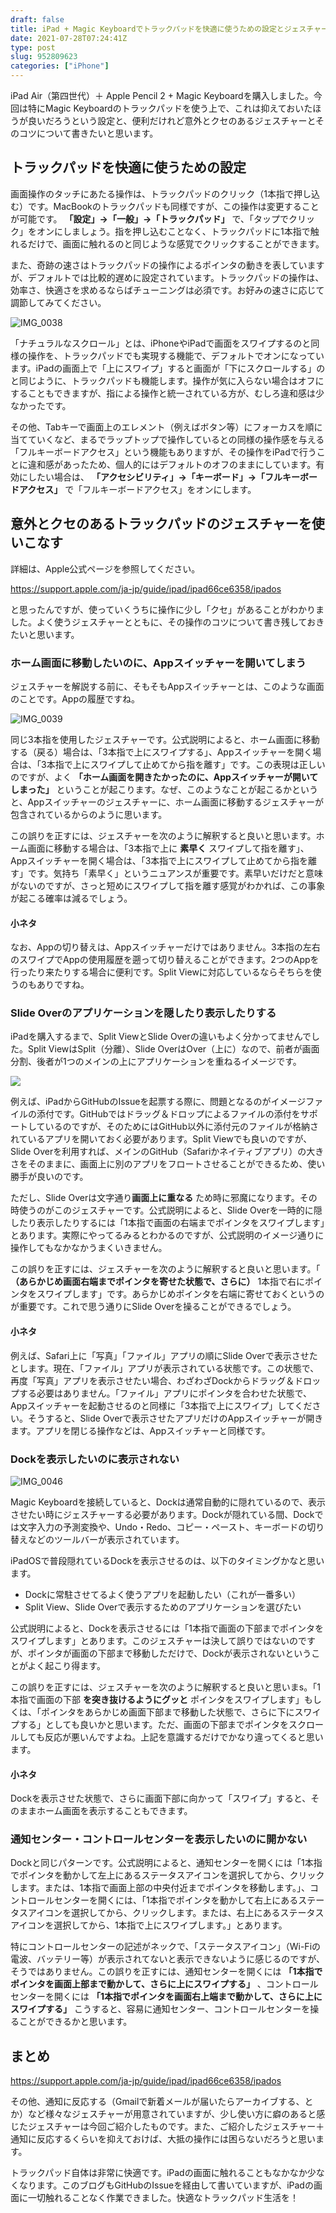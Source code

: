 ```yaml
---
draft: false
title: iPad + Magic Keyboardでトラックパッドを快適に使うための設定とジェスチャーのコツ
date: 2021-07-28T07:24:41Z   
type: post
slug: 952809623
categories: ["iPhone"]
---
```

iPad Air（第四世代）＋ Apple Pencil 2 + Magic Keyboardを購入しました。今回は特にMagic Keyboardのトラックパッドを使う上で、これは抑えておいたほうが良いだろうという設定と、便利だけれど意外とクセのあるジェスチャーとそのコツについて書きたいと思います。

## トラックパッドを快適に使うための設定

画面操作のタッチにあたる操作は、トラックパッドのクリック（1本指で押し込む）です。MacBookのトラックパッドも同様ですが、この操作は変更することが可能です。 **「設定」→「一般」→「トラックパッド」** で、「タップでクリック」をオンにしましょう。指を押し込むことなく、トラックパッドに1本指で触れるだけで、画面に触れるのと同じような感覚でクリックすることができます。

また、奇跡の速さはトラックパッドの操作によるポインタの動きを表していますが、デフォルトでは比較的遅めに設定されています。トラックパッドの操作は、効率さ、快適さを求めるならばチューニングは必須です。お好みの速さに応じて調節してみてください。

![IMG_0038](/uploads/2021/07/127280930-1e86bd3d-0afc-4461-af3a-6633199c669d.jpeg)

「ナチュラルなスクロール」とは、iPhoneやiPadで画面をスワイプするのと同様の操作を、トラックパッドでも実現する機能で、デフォルトでオンになっています。iPadの画面上で「上にスワイプ」すると画面が「下にスクロールする」のと同じように、トラックパッドも機能します。操作が気に入らない場合はオフにすることもできますが、指による操作と統一されている方が、むしろ違和感は少なかったです。

その他、Tabキーで画面上のエレメント（例えばボタン等）にフォーカスを順に当てていくなど、まるでラップトップで操作しているとの同様の操作感を与える「フルキーボードアクセス」という機能もありますが、その操作をiPadで行うことに違和感があったため、個人的にはデフォルトのオフのままにしています。有効にしたい場合は、 **「アクセシビリティ」→「キーボード」→「フルキーボードアクセス」** で「フルキーボードアクセス」をオンにします。

## 意外とクセのあるトラックパッドのジェスチャーを使いこなす

詳細は、Apple公式ページを参照してください。

<https://support.apple.com/ja-jp/guide/ipad/ipad66ce6358/ipados>

と思ったんですが、使っていくうちに操作に少し「クセ」があることがわかりました。よく使うジェスチャーとともに、その操作のコツについて書き残しておきたいと思います。

### ホーム画面に移動したいのに、Appスイッチャーを開いてしまう

ジェスチャーを解説する前に、そもそもAppスイッチャーとは、このような画面のことです。Appの履歴ですね。

![IMG_0039](/uploads/2021/07/127146456-1e1dd693-ca20-400e-a916-b69297d74df0.png)

同じ3本指を使用したジェスチャーです。公式説明によると、ホーム画面に移動する（戻る）場合は、「3本指で上にスワイプする」、Appスイッチャーを開く場合は、「3本指で上にスワイプして止めてから指を離す」です。この表現は正しいのですが、よく **「ホーム画面を開きたかったのに、Appスイッチャーが開いてしまった」** ということが起こります。なぜ、このようなことが起こるかというと、Appスイッチャーのジェスチャーに、ホーム画面に移動するジェスチャーが包含されているからのように思います。

この誤りを正すには、ジェスチャーを次のように解釈すると良いと思います。ホーム画面に移動する場合は、「3本指で上に **素早く** スワイプして指を離す」、Appスイッチャーを開く場合は、「3本指で上にスワイプして止めてから指を離す」です。気持ち「素早く」というニュアンスが重要です。素早いだけだと意味がないのですが、さっと短めにスワイプして指を離す感覚がわかれば、この事象が起こる確率は減るでしょう。

#### 小ネタ

なお、Appの切り替えは、Appスイッチャーだけではありません。3本指の左右のスワイプでAppの使用履歴を遡って切り替えることができます。2つのAppを行ったり来たりする場合に便利です。Split Viewに対応しているならそちらを使うのもありですね。

### Slide Overのアプリケーションを隠したり表示したりする

iPadを購入するまで、Split ViewとSlide Overの違いもよく分かってませんでした。Split ViewはSplit（分離）、Slide OverはOver（上に）なので、前者が画面分割、後者が1つのメインの上にアプリケーションを重ねるイメージです。

![](/uploads/2021/07/127169163-af3c4483-d9a8-4f94-b61f-94bce2af59c5.jpeg)

例えば、iPadからGitHubのIssueを起票する際に、問題となるのがイメージファイルの添付です。GitHubではドラッグ＆ドロップによるファイルの添付をサポートしているのですが、そのためにはGitHub以外に添付元のファイルが格納されているアプリを開いておく必要があります。Split Viewでも良いのですが、Slide Overを利用すれば、メインのGitHub（Safariかネイティブアプリ）の大きさをそのままに、画面上に別のアプリをフロートさせることができるため、使い勝手が良いのです。

ただし、Slide Overは文字通り**画面上に重なる** ため時に邪魔になります。その時使うのがこのジェスチャーです。公式説明によると、Slide Overを一時的に隠したり表示したりするには「1本指で画面の右端までポインタをスワイプします」とあります。実際にやってるみるとわかるのですが、公式説明のイメージ通りに操作してもなかなかうまくいきません。

この誤りを正すには、ジェスチャーを次のように解釈すると良いと思います。「 **（あらかじめ画面右端までポインタを寄せた状態で、さらに）** 1本指で右にポインタをスワイプします」です。あらかじめポインタを右端に寄せておくというのが重要です。これで思う通りにSlide Overを操ることができるでしょう。

#### 小ネタ

例えば、Safari上に「写真」「ファイル」アプリの順にSlide Overで表示させたとします。現在、「ファイル」アプリが表示されている状態です。この状態で、再度「写真」アプリを表示させたい場合、わざわざDockからドラッグ＆ドロップする必要はありません。「ファイル」アプリにポインタを合わせた状態で、Appスイッチャーを起動させるのと同様に「3本指で上にスワイプ」してください。そうすると、Slide Overで表示させたアプリだけのAppスイッチャーが開きます。アプリを閉じる操作などは、Appスイッチャーと同様です。

### Dockを表示したいのに表示されない

![IMG_0046](/uploads/2021/07/127259062-06908866-1562-4851-8e3b-4260834921af.jpeg)

Magic Keyboardを接続していると、Dockは通常自動的に隠れているので、表示させたい時にジェスチャーする必要があります。Dockが隠れている間、Dockでは文字入力の予測変換や、Undo・Redo、コピー・ペースト、キーボードの切り替えなどのツールバーが表示されています。

iPadOSで普段隠れているDockを表示させるのは、以下のタイミングかなと思います。

* Dockに常駐させてるよく使うアプリを起動したい（これが一番多い）
* Split View、Slide Overで表示するためのアプリケーションを選びたい

公式説明によると、Dockを表示させるには「1本指で画面の下部までポインタをスワイプします」とあります。このジェスチャーは決して誤りではないのですが、ポインタが画面の下部まで移動しただけで、Dockが表示されないということがよく起こり得ます。

この誤りを正すには、ジェスチャーを次のように解釈すると良いと思いまs。「1本指で画面の下部 **を突き抜けるようにグッと** ポインタをスワイプします」もしくは、「ポインタをあらかじめ画面下部まで移動した状態で、さらに下にスワイプする」としても良いかと思います。ただ、画面の下部までポインタをスクロールしても反応が悪いんですよね。上記を意識するだけでかなり違ってくると思います。

#### 小ネタ

Dockを表示させた状態で、さらに画面下部に向かって「スワイプ」すると、そのままホーム画面を表示することもできます。

### 通知センター・コントロールセンターを表示したいのに開かない

Dockと同じパターンです。公式説明によると、通知センターを開くには「1本指でポインタを動かして左上にあるステータスアイコンを選択してから、クリックします。または、1本指で画面上部の中央付近までポインタを移動します。」、コントロールセンターを開くには、「1本指でポインタを動かして右上にあるステータスアイコンを選択してから、クリックします。または、右上にあるステータスアイコンを選択してから、1本指で上にスワイプします。」とあります。

特にコントロールセンターの記述がネックで、「ステータスアイコン」（Wi-Fiの電波、バッテリー等）が表示されてないと表示できないように感じるのですが、そうではありません。この誤りを正すには、通知センターを開くには **「1本指でポインタを画面上部まで動かして、さらに上にスワイプする」** 、コントロールセンターを開くには **「1本指でポインタを画面右上端まで動かして、さらに上にスワイプする」** こうすると、容易に通知センター、コントロールセンターを操ることができるかと思います。

## まとめ

<https://support.apple.com/ja-jp/guide/ipad/ipad66ce6358/ipados>

その他、通知に反応する（Gmailで新着メールが届いたらアーカイブする、とか）など様々なジェスチャーが用意されていますが、少し使い方に癖のあると感じたジェスチャーは今回ご紹介したものです。また、ご紹介したジェスチャー＋通知に反応するくらいを抑えておけば、大抵の操作には困らないだろうと思います。

トラックパッド自体は非常に快適です。iPadの画面に触れることもなかなか少なくなります。このブログもGitHubのIssueを経由して書いていますが、iPadの画面に一切触れることなく作業できました。快適なトラックパッド生活を！
